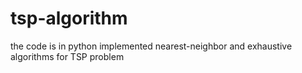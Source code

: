 # tsp-algorithm
the code is in python implemented nearest-neighbor and exhaustive algorithms for TSP problem
